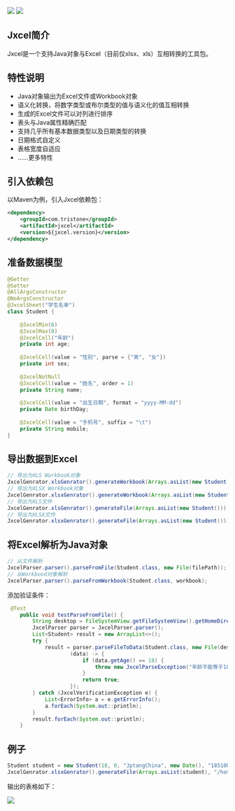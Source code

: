 [![](https://img.shields.io/badge/version-1.0.2--alpha1-orange.svg)](https://mvnrepository.com/artifact/com.jptangchina/jxcel/1.0.0 )
[![](https://img.shields.io/badge/license-MIT-brightgreen.svg)](https://mit-license.org )

## Jxcel简介
Jxcel是一个支持Java对象与Excel（目前仅xlsx、xls）互相转换的工具包。

## 特性说明
* Java对象输出为Excel文件或Workbook对象
* 语义化转换，将数字类型或布尔类型的值与语义化的值互相转换
* 生成的Excel文件可以对列进行排序
* 表头与Java属性精确匹配
* 支持几乎所有基本数据类型以及日期类型的转换
* 日期格式自定义
* 表格宽度自适应
* ......更多特性

## 引入依赖包
以Maven为例，引入Jxcel依赖包：
```xml
<dependency>
    <groupId>com.tristone</groupId>
    <artifactId>jxcel</artifactId>
    <version>${jxcel.version}</version>
</dependency>
```

## 准备数据模型
```java
@Getter
@Setter
@AllArgsConstructor
@NoArgsConstructor
@JxcelSheet("学生名单")
class Student {
    
    @JxcelMin(6)
    @JxcelMax(8)
    @JxcelCell("年龄")
    private int age;
    
    @JxcelCell(value = "性别", parse = {"男", "女"})
    private int sex;
    
    @JxcelNotNull
    @JxcelCell(value = "姓名", order = 1)
    private String name;
    
    @JxcelCell(value = "出生日期", format = "yyyy-MM-dd")
    private Date birthDay;
    
    @JxcelCell(value = "手机号", suffix = "\t")
    private String mobile;
}
```

## 导出数据到Excel
```java
// 导出为XLS Workbook对象
JxcelGenrator.xlsGenrator().generateWorkbook(Arrays.asList(new Student()));
// 导出为XLSX Workbook对象
JxcelGenrator.xlsxGenrator().generateWorkbook(Arrays.asList(new Student()));
// 导出为XLS文件
JxcelGenrator.xlsGenrator().generateFile(Arrays.asList(new Student()));
// 导出为XLSX文件
JxcelGenrator.xlsxGenrator().generateFile(Arrays.asList(new Student()));
```
## 将Excel解析为Java对象
```java
// 从文件解析
JxcelParser.parser().parseFromFile(Student.class, new File(filePath));
// 从Workbood对象解析
JxcelParser.parser().parseFromWorkbook(Student.class, workbook);
```

添加验证条件：
```java
 @Test
    public void testParseFromFile() {
        String desktop = FileSystemView.getFileSystemView().getHomeDirectory().getPath();
        JxcelParser parser = JxcelParser.parser();
        List<Student> result = new ArrayList<>();
        try {
            result = parser.parseFileToData(Student.class, new File(desktop + "/jxcel.xlsx"),
                    (data) -> {
                        if (data.getAge() == 18) {
                            throw new JxcelParseException("年龄不能等于18");
                        }
                        return true;
                    });
        } catch (JxcelVerificationException e) {
            List<ErrorInfo> a = e.getErrorInfo();
            a.forEach(System.out::println);
        }
        result.forEach(System.out::println);
    }
```

## 例子
```java
Student student = new Student(18, 0, "JptangChina", new Date(), "18510010000");
JxcelGenrator.xlsxGenrator().generateFile(Arrays.asList(student), "/home/jptangchina/test.xlsx");
```
输出的表格如下：

![](https://s2.ax1x.com/2019/06/14/V4Zy8J.jpg)
